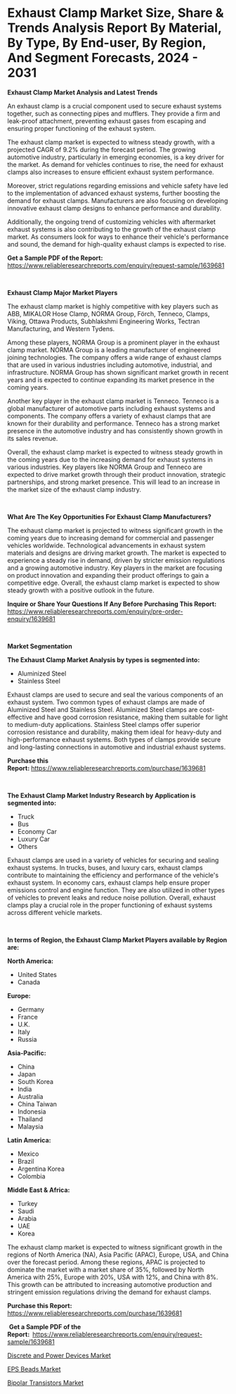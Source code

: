 <p><h1>Exhaust Clamp Market Size, Share & Trends Analysis Report By Material, By Type, By End-user, By Region, And Segment Forecasts, 2024 - 2031</h1></p><p><strong>Exhaust Clamp Market Analysis and Latest Trends</strong></p>
<p><p>An exhaust clamp is a crucial component used to secure exhaust systems together, such as connecting pipes and mufflers. They provide a firm and leak-proof attachment, preventing exhaust gases from escaping and ensuring proper functioning of the exhaust system.</p><p>The exhaust clamp market is expected to witness steady growth, with a projected CAGR of 9.2% during the forecast period. The growing automotive industry, particularly in emerging economies, is a key driver for the market. As demand for vehicles continues to rise, the need for exhaust clamps also increases to ensure efficient exhaust system performance.</p><p>Moreover, strict regulations regarding emissions and vehicle safety have led to the implementation of advanced exhaust systems, further boosting the demand for exhaust clamps. Manufacturers are also focusing on developing innovative exhaust clamp designs to enhance performance and durability.</p><p>Additionally, the ongoing trend of customizing vehicles with aftermarket exhaust systems is also contributing to the growth of the exhaust clamp market. As consumers look for ways to enhance their vehicle's performance and sound, the demand for high-quality exhaust clamps is expected to rise.</p></p>
<p><strong>Get a Sample PDF of the Report:&nbsp;</strong> <a href="https://www.reliableresearchreports.com/enquiry/request-sample/1639681">https://www.reliableresearchreports.com/enquiry/request-sample/1639681</a></p>
<p>&nbsp;</p>
<p><strong>Exhaust Clamp Major Market Players</strong></p>
<p><p>The exhaust clamp market is highly competitive with key players such as ABB, MIKALOR Hose Clamp, NORMA Group, Förch, Tenneco, Clamps, Viking, Ottawa Products, Subhlakshmi Engineering Works, Tectran Manufacturing, and Western Tydens. </p><p>Among these players, NORMA Group is a prominent player in the exhaust clamp market. NORMA Group is a leading manufacturer of engineered joining technologies. The company offers a wide range of exhaust clamps that are used in various industries including automotive, industrial, and infrastructure. NORMA Group has shown significant market growth in recent years and is expected to continue expanding its market presence in the coming years.</p><p>Another key player in the exhaust clamp market is Tenneco. Tenneco is a global manufacturer of automotive parts including exhaust systems and components. The company offers a variety of exhaust clamps that are known for their durability and performance. Tenneco has a strong market presence in the automotive industry and has consistently shown growth in its sales revenue.</p><p>Overall, the exhaust clamp market is expected to witness steady growth in the coming years due to the increasing demand for exhaust systems in various industries. Key players like NORMA Group and Tenneco are expected to drive market growth through their product innovation, strategic partnerships, and strong market presence. This will lead to an increase in the market size of the exhaust clamp industry.</p></p>
<p>&nbsp;</p>
<p><strong>What Are The Key Opportunities For Exhaust Clamp Manufacturers?</strong></p>
<p><p>The exhaust clamp market is projected to witness significant growth in the coming years due to increasing demand for commercial and passenger vehicles worldwide. Technological advancements in exhaust system materials and designs are driving market growth. The market is expected to experience a steady rise in demand, driven by stricter emission regulations and a growing automotive industry. Key players in the market are focusing on product innovation and expanding their product offerings to gain a competitive edge. Overall, the exhaust clamp market is expected to show steady growth with a positive outlook in the future.</p></p>
<p><strong>Inquire or Share Your Questions If Any Before Purchasing This Report:</strong> <a href="https://www.reliableresearchreports.com/enquiry/pre-order-enquiry/1639681">https://www.reliableresearchreports.com/enquiry/pre-order-enquiry/1639681</a></p>
<p>&nbsp;</p>
<p><strong>Market Segmentation</strong></p>
<p><strong>The Exhaust Clamp Market Analysis by types is segmented into:</strong></p>
<p><ul><li>Aluminized Steel</li><li>Stainless Steel</li></ul></p>
<p><p>Exhaust clamps are used to secure and seal the various components of an exhaust system. Two common types of exhaust clamps are made of Aluminized Steel and Stainless Steel. Aluminized Steel clamps are cost-effective and have good corrosion resistance, making them suitable for light to medium-duty applications. Stainless Steel clamps offer superior corrosion resistance and durability, making them ideal for heavy-duty and high-performance exhaust systems. Both types of clamps provide secure and long-lasting connections in automotive and industrial exhaust systems.</p></p>
<p><strong>Purchase this Report:&nbsp;</strong><a href="https://www.reliableresearchreports.com/purchase/1639681">https://www.reliableresearchreports.com/purchase/1639681</a></p>
<p>&nbsp;</p>
<p><strong>The Exhaust Clamp Market Industry Research by Application is segmented into:</strong></p>
<p><ul><li>Truck</li><li>Bus</li><li>Economy Car</li><li>Luxury Car</li><li>Others</li></ul></p>
<p><p>Exhaust clamps are used in a variety of vehicles for securing and sealing exhaust systems. In trucks, buses, and luxury cars, exhaust clamps contribute to maintaining the efficiency and performance of the vehicle's exhaust system. In economy cars, exhaust clamps help ensure proper emissions control and engine function. They are also utilized in other types of vehicles to prevent leaks and reduce noise pollution. Overall, exhaust clamps play a crucial role in the proper functioning of exhaust systems across different vehicle markets.</p></p>
<p>&nbsp;</p>
<p><strong>In terms of Region, the Exhaust Clamp Market Players available by Region are:</strong></p>
<p>
    <p> <strong> North America: </strong>
        <ul>
            <li>United States</li>
            <li>Canada</li>
        </ul>
        </p> 
    <p> <strong> Europe: </strong>
        <ul>
            <li>Germany</li>
            <li>France</li>
            <li>U.K.</li>
            <li>Italy</li>
            <li>Russia</li>
        </ul>
        </p> 
    <p> <strong> Asia-Pacific: </strong>
        <ul>
            <li>China</li>
            <li>Japan</li>
            <li>South Korea</li>
            <li>India</li>
            <li>Australia</li>
            <li>China Taiwan</li>
            <li>Indonesia</li>
            <li>Thailand</li>
            <li>Malaysia</li>
        </ul>
        </p> 
    <p> <strong> Latin America: </strong>
        <ul>
            <li>Mexico</li>
            <li>Brazil</li>
            <li>Argentina Korea</li>
            <li>Colombia</li>
        </ul>
        </p> 
    <p> <strong> Middle East & Africa: </strong>
        <ul>
            <li>Turkey</li>
            <li>Saudi</li>
            <li>Arabia</li>
            <li>UAE</li>
            <li>Korea</li>
        </ul>
    </p>
    </p>
<p><p>The exhaust clamp market is expected to witness significant growth in the regions of North America (NA), Asia Pacific (APAC), Europe, USA, and China over the forecast period. Among these regions, APAC is projected to dominate the market with a market share of 35%, followed by North America with 25%, Europe with 20%, USA with 12%, and China with 8%. This growth can be attributed to increasing automotive production and stringent emission regulations driving the demand for exhaust clamps.</p></p>
<p><strong>Purchase this Report: </strong><a href="https://www.reliableresearchreports.com/purchase/1639681">https://www.reliableresearchreports.com/purchase/1639681</a></p>
<p>&nbsp;<strong>Get a Sample PDF of the Report:&nbsp;&nbsp;</strong><a href="https://www.reliableresearchreports.com/enquiry/request-sample/1639681">https://www.reliableresearchreports.com/enquiry/request-sample/1639681</a></p>
<p><strong></strong></p>
<p><p><a href="https://view.publitas.com/reportprime-1/discrete-and-power-devices-market-size-evaluating-its-market-trends-growth-and-projections-2023-2030/">Discrete and Power Devices Market</a></p><p><a href="https://view.publitas.com/reportprime-1/eps-beads-market-centers-on-aspects-such-as-market-growth-market-share-market-opportunity-and-projected-forecasts-spanning-from-2023-to-2030/">EPS Beads Market</a></p><p><a href="https://view.publitas.com/reportprime-1/global-bipolar-transistors-market-size-and-market-trends-insights-and-projections-from-2023-to-2030/">Bipolar Transistors Market</a></p></p>